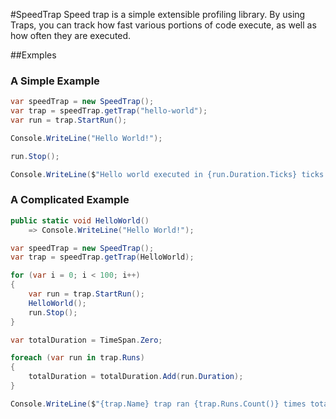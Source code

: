 #SpeedTrap
Speed trap is a simple extensible profiling library. By using Traps, you can track how fast various portions of code execute, as well as how often they are executed.

##Exmples
### A Simple Example
```c#
var speedTrap = new SpeedTrap();
var trap = speedTrap.getTrap("hello-world");
var run = trap.StartRun();

Console.WriteLine("Hello World!");

run.Stop();

Console.WriteLine($"Hello world executed in {run.Duration.Ticks} ticks!");
```

### A Complicated Example
```c#
public static void HelloWorld()
    => Console.WriteLine("Hello World!");

var speedTrap = new SpeedTrap();
var trap = speedTrap.getTrap(HelloWorld);

for (var i = 0; i < 100; i++)
{
    var run = trap.StartRun();
    HelloWorld();
    run.Stop();
}

var totalDuration = TimeSpan.Zero;

foreach (var run in trap.Runs)
{
    totalDuration = totalDuration.Add(run.Duration);
}

Console.WriteLine($"{trap.Name} trap ran {trap.Runs.Count()} times totalling {totalDuration.Ticks} ticks!");
```